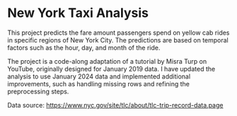 # New York Taxi Analysis

This project predicts the fare amount passengers spend on yellow cab rides in specific regions of New York City. The predictions are based on temporal factors such as the hour, day, and month of the ride.

The project is a code-along adaptation of a tutorial by Misra Turp on YouTube, originally designed for January 2019 data. I have updated the analysis to use January 2024 data and implemented additional improvements, such as handling missing rows and refining the preprocessing steps.

Data source: https://www.nyc.gov/site/tlc/about/tlc-trip-record-data.page
